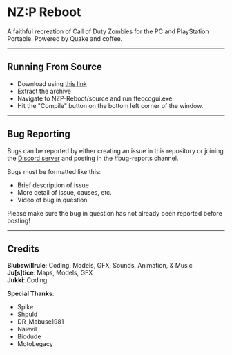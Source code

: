 # NZ:P Reboot
A faithful recreation of Call of Duty Zombies for the PC and PlayStation Portable. Powered by Quake and coffee.

<hr>

## Running From Source
* Download using [this link](https://github.com/thyjukki/NZP-Reboot/archive/master.zip)
* Extract the archive
* Navigate to NZP-Reboot/source and run fteqccgui.exe
* Hit the "Compile" button on the bottom left corner of the window.

<hr>

## Bug Reporting
Bugs can be reported by either creating an issue in this repository or joining the [Discord server](discord.gg/ChX7Fjr) and posting in the #bug-reports channel.

Bugs must be formatted like this:
* Brief description of issue
* More detail of issue, causes, etc.
* Video of bug in question

Please make sure the bug in question has not already been reported before posting!

<hr>

## Credits
__Blubswillrule__: Coding, Models, GFX, Sounds, Animation, & Music
<br>
__Ju[s]tice__: Maps, Models, GFX
<br>
__Jukki__: Coding



__Special Thanks__:
* Spike
* Shpuld
* DR_Mabuse1981
* Naievil
* Biodude
* MotoLegacy
